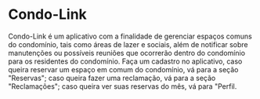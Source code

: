 # Condo-Link

  Condo-Link é um aplicativo com a finalidade de gerenciar espaços comuns do condomínio, tais como áreas de lazer e sociais, além de notificar
sobre manutenções ou possíveis reuniões que ocorrerão dentro do condomínio para os residentes do condomínio.
  Faça um cadastro no aplicativo, caso queira reservar um espaço em comum do condomínio, vá para a seção "Reservas"; caso queira fazer uma reclamação, vá para a seção "Reclamações"; caso queira ver suas reservas do mês, vá para "Perfil.
